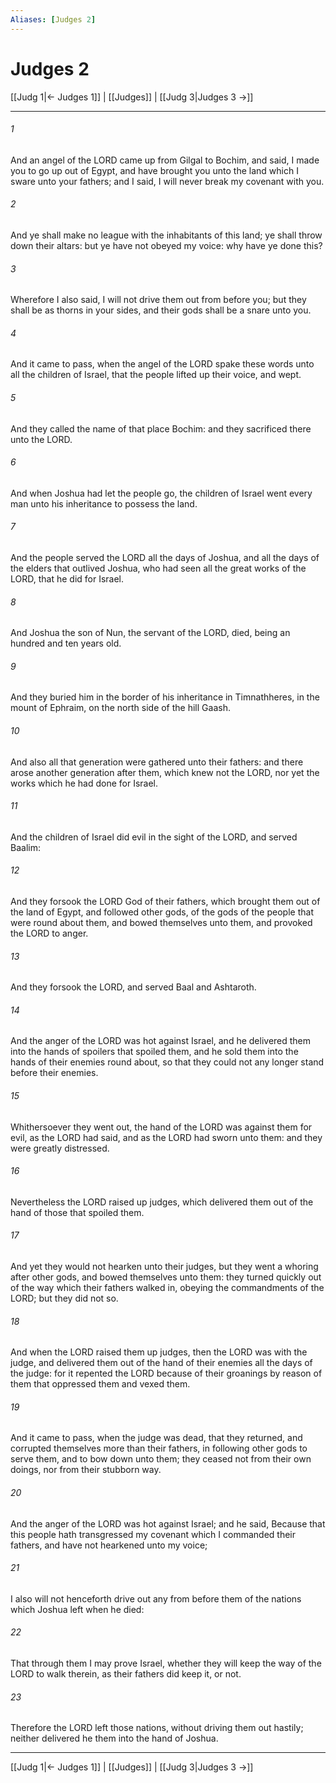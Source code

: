 ```yaml
---
Aliases: [Judges 2]
---
```

# Judges 2

[[Judg 1|← Judges 1]] | [[Judges]] | [[Judg 3|Judges 3 →]]
***



###### 1 
And an angel of the LORD came up from Gilgal to Bochim, and said, I made you to go up out of Egypt, and have brought you unto the land which I sware unto your fathers; and I said, I will never break my covenant with you. 

###### 2 
And ye shall make no league with the inhabitants of this land; ye shall throw down their altars: but ye have not obeyed my voice: why have ye done this? 

###### 3 
Wherefore I also said, I will not drive them out from before you; but they shall be as thorns in your sides, and their gods shall be a snare unto you. 

###### 4 
And it came to pass, when the angel of the LORD spake these words unto all the children of Israel, that the people lifted up their voice, and wept. 

###### 5 
And they called the name of that place Bochim: and they sacrificed there unto the LORD. 

###### 6 
And when Joshua had let the people go, the children of Israel went every man unto his inheritance to possess the land. 

###### 7 
And the people served the LORD all the days of Joshua, and all the days of the elders that outlived Joshua, who had seen all the great works of the LORD, that he did for Israel. 

###### 8 
And Joshua the son of Nun, the servant of the LORD, died, being an hundred and ten years old. 

###### 9 
And they buried him in the border of his inheritance in Timnathheres, in the mount of Ephraim, on the north side of the hill Gaash. 

###### 10 
And also all that generation were gathered unto their fathers: and there arose another generation after them, which knew not the LORD, nor yet the works which he had done for Israel. 

###### 11 
And the children of Israel did evil in the sight of the LORD, and served Baalim: 

###### 12 
And they forsook the LORD God of their fathers, which brought them out of the land of Egypt, and followed other gods, of the gods of the people that were round about them, and bowed themselves unto them, and provoked the LORD to anger. 

###### 13 
And they forsook the LORD, and served Baal and Ashtaroth. 

###### 14 
And the anger of the LORD was hot against Israel, and he delivered them into the hands of spoilers that spoiled them, and he sold them into the hands of their enemies round about, so that they could not any longer stand before their enemies. 

###### 15 
Whithersoever they went out, the hand of the LORD was against them for evil, as the LORD had said, and as the LORD had sworn unto them: and they were greatly distressed. 

###### 16 
Nevertheless the LORD raised up judges, which delivered them out of the hand of those that spoiled them. 

###### 17 
And yet they would not hearken unto their judges, but they went a whoring after other gods, and bowed themselves unto them: they turned quickly out of the way which their fathers walked in, obeying the commandments of the LORD; but they did not so. 

###### 18 
And when the LORD raised them up judges, then the LORD was with the judge, and delivered them out of the hand of their enemies all the days of the judge: for it repented the LORD because of their groanings by reason of them that oppressed them and vexed them. 

###### 19 
And it came to pass, when the judge was dead, that they returned, and corrupted themselves more than their fathers, in following other gods to serve them, and to bow down unto them; they ceased not from their own doings, nor from their stubborn way. 

###### 20 
And the anger of the LORD was hot against Israel; and he said, Because that this people hath transgressed my covenant which I commanded their fathers, and have not hearkened unto my voice; 

###### 21 
I also will not henceforth drive out any from before them of the nations which Joshua left when he died: 

###### 22 
That through them I may prove Israel, whether they will keep the way of the LORD to walk therein, as their fathers did keep it, or not. 

###### 23 
Therefore the LORD left those nations, without driving them out hastily; neither delivered he them into the hand of Joshua.

***
[[Judg 1|← Judges 1]] | [[Judges]] | [[Judg 3|Judges 3 →]]
